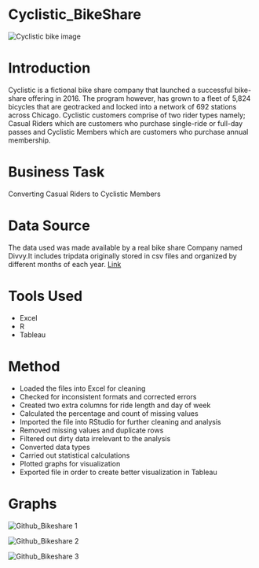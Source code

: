 # Cyclistic_BikeShare
![Cyclistic bike image](https://github.com/johyexson/Cyclistic_BikeShare/assets/144231843/b7843a6a-541e-4a51-b69e-0a53222971a7)
# Introduction
Cyclistic is a fictional bike share company that launched a successful bike-share offering in 2016. The program however, has grown to a fleet of 5,824 bicycles that are geotracked and locked into a network of 692 stations across Chicago. Cyclistic customers comprise of two rider types namely; Casual Riders which are customers who purchase single-ride or full-day passes and Cyclistic Members which are customers who purchase annual membership.
# Business Task
Converting Casual Riders to Cyclistic Members
# Data Source
The data used was made available by a real bike share Company named Divvy.It includes tripdata originally stored in csv files and organized by different months of each year. [Link](https://divvy-tripdata.s3.amazonaws.com/index.html)
# Tools Used
- Excel
- R
- Tableau
# Method
- Loaded the files into Excel for cleaning
- Checked for inconsistent formats and corrected errors
- Created two extra columns for ride length and day of week
- Calculated the percentage and count of missing values
- Imported the file into RStudio for further cleaning and analysis
- Removed missing values and duplicate rows
- Filtered out dirty data irrelevant to the analysis
- Converted data types
- Carried out statistical calculations
- Plotted graphs for visualization
- Exported file in order to create better visualization in Tableau
# Graphs
![Github_Bikeshare 1](https://github.com/johyexson/Cyclistic_BikeShare/assets/144231843/63fbe6ad-828e-49bd-bc99-395e92d3af17)

![Github_Bikeshare 2](https://github.com/johyexson/Cyclistic_BikeShare/assets/144231843/e55128e8-3f75-440f-b4e9-9c7f2a5e2648)

![Github_Bikeshare 3](https://github.com/johyexson/Cyclistic_BikeShare/assets/144231843/8e4339f9-0676-4fe6-af1b-6766b7637d10)
